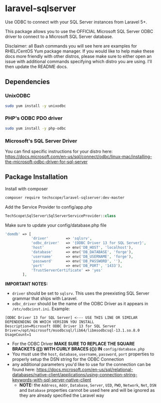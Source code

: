 # laravel-sqlserver
Use ODBC to connect with your SQL Server instances from Laravel 5+.

This package allows you to use the OFFICIAL Microsoft SQL Server ODBC driver to 
connect to a Microsoft SQL Server database.

Disclaimer: all Bash commands you will see here are examples for RHEL/CentOS Yum package manager. 
If you would like to help make these docs more friendly with other distros, please make sure to either 
open an issue with additional commands specifying which distro you are using. I'll then update the README
docs.

## Dependencies
### UnixODBC

```bash
sudo yum install -y unixodbc
```

### PHP's ODBC PDO driver

```bash
sudo yum install -y php-odbc
```

### Microsoft's SQL Server Driver
You can find specific instructions for your distro here: https://docs.microsoft.com/en-us/sql/connect/odbc/linux-mac/installing-the-microsoft-odbc-driver-for-sql-server

## Package Installation

Install with composer
```bash
composer require techscope/laravel-sqlserver:dev-master
```

Add the Service Provider to config/app.php
```php
TechScope\SqlServer\SqlServerServiceProvider::class
```

Make sure to update your config/database.php file

```php
'domdb' => [
            'driver'        => 'sqlsrv',
            'odbc_driver'   => '{ODBC Driver 13 for SQL Server}',
            'host'          => env('DB_HOST', 'localhost'),
            'database'      => env('DB_DATABASE', 'forge'),
            'username'      => env('DB_USERNAME', 'forge'),
            'password'      => env('DB_PASSWORD', ''),
            'port'          => env('DB_PORT', '1433'),
            'TrustServerCertificate' => 'yes'
        ],
```

**IMPORTANT NOTES:** 
- `driver` should be set to `sqlsrv`. This uses the preexisting SQL Server grammar that ships with Laravel.
- `odbc_driver` should be the name of the ODBC Driver as it appears in `/etc/odbcinst.ini`. Example:
```vim
[ODBC Driver 13 for SQL Server] <--- USE THIS LINE OR SIMILAR DEPENDENDING ON WHICH VERSION YOU INSTALL
Description=Microsoft ODBC Driver 13 for SQL Server
Driver=/opt/microsoft/msodbcsql/lib64/libmsodbcsql-13.1.so.8.0
UsageCount=1
```
- For the ODBC Driver **MAKE SURE TO REPLACE THE SQUARE BRACKETS ([]) WITH CURLY BRACES ({}) IN** `config/database.php`
- You must use the `host`, `database`, `username`, `password`, `port` properties to properly setup the DSN string for the ODBC Connection
- any additional parameters you'd like to use for the connection can be found here: https://docs.microsoft.com/en-us/sql/relational-databases/native-client/applications/using-connection-string-keywords-with-sql-server-native-client
    - **NOTE:** the `Address`, `Addr`, `Database`, `Server`, `UID`, `PWD`, `Network`, `Net`, `DSN` and `Database` properties cannot be used here and will be ignored as they are already specified the Laravel way 
